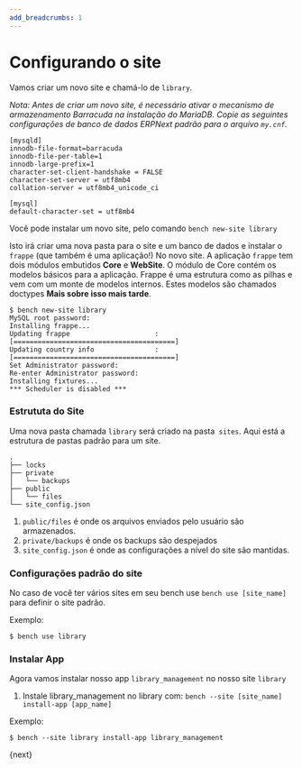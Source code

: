 ```yaml
---
add_breadcrumbs: 1
---
```

# Configurando o site

Vamos criar um novo site e chamá-lo de `library`.

*Nota: Antes de criar um novo site, é necessário ativar o mecanismo de armazenamento Barracuda na instalação do MariaDB.*
*Copie as seguintes configurações de banco de dados ERPNext padrão para o arquivo `my.cnf`.*

    [mysqld]
    innodb-file-format=barracuda
    innodb-file-per-table=1
    innodb-large-prefix=1
    character-set-client-handshake = FALSE
    character-set-server = utf8mb4
    collation-server = utf8mb4_unicode_ci

    [mysql]
    default-character-set = utf8mb4


Você pode instalar um novo site, pelo comando `bench new-site library`

Isto irá criar uma nova pasta para o site e um banco de dados e instalar o `frappe` (que também é uma aplicação!) No novo site. A aplicação `frappe` tem dois módulos embutidos **Core** e **WebSite**. O módulo de Core contém os modelos básicos para a aplicação. Frappe é uma estrutura como as pilhas e vem com um monte de modelos internos. Estes modelos são chamados doctypes **Mais sobre isso mais tarde**.

	$ bench new-site library
	MySQL root password:
	Installing frappe...
	Updating frappe                     : [========================================]
	Updating country info               : [========================================]
	Set Administrator password:
	Re-enter Administrator password:
	Installing fixtures...
	*** Scheduler is disabled ***

### Estrututa do Site

Uma nova pasta chamada `library` será criado na pasta` sites`. Aqui está a estrutura de pastas padrão para um site.

	.
	├── locks
	├── private
	│   └── backups
	├── public
	│   └── files
	└── site_config.json

1. `public/files` é onde os arquivos enviados pelo usuário são armazenados.
1. `private/backups` é onde os backups são despejados
1. `site_config.json` é onde as configurações a nível do site são mantidas.

### Configurações padrão do site

No caso de você ter vários sites em seu bench use `bench use [site_name]` para definir o site padrão.

Exemplo:

	$ bench use library

### Instalar App

Agora vamos instalar nosso app `library_management` no nosso site `library`

1. Instale library_management no library com: `bench --site [site_name] install-app [app_name]`

Exemplo:

	$ bench --site library install-app library_management

{next}
